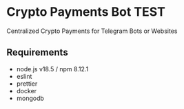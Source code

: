 # Crypto Payments Bot TEST

Centralized Crypto Payments for Telegram Bots or Websites

## Requirements

- node.js v18.5 / npm 8.12.1
- eslint
- prettier
- docker
- mongodb
